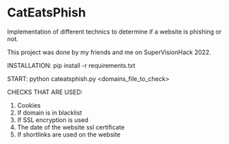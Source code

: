 # CatEatsPhish
Implementation of different technics to determine if a website is phishing or not.

This project was done by my friends and me on SuperVisionHack 2022.

INSTALLATION: pip install -r requirements.txt

START: python cateatsphish.py <domains_file_to_check>

CHECKS THAT ARE USED:
1. Cookies
2. If domain is in blacklist
3. If SSL encryption is used
4. The date of the website ssl certificate
5. If shortlinks are used on the website
